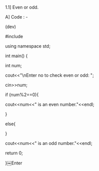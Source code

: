 1.1] Even or odd.

A] Code : -

(dev)

#include <iostream>

using namespace std;

int main() {

int num;

cout<<"\nEnter no to check even or odd: ";

cin>>num;

if (num%2==0){

cout<<num<<" is an even number."<<endl;

}

else{

}

cout<<num<<" is an odd number."<<endl;

return 0;

}￼Enter


